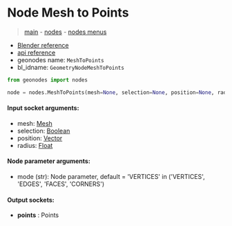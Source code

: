 # Node Mesh to Points

> [main](../structure.md) - [nodes](nodes.md) - [nodes menus](nodes_menus.md)

- [Blender reference](https://docs.blender.org/manual/en/latest/modeling/geometry_nodes/mesh/mesh_to_points.html)
- [api reference](https://docs.blender.org/api/current/bpy.types.GeometryNodeMeshToPoints.html)
- geonodes name: `MeshToPoints`
- bl_idname: `GeometryNodeMeshToPoints`

```python
from geonodes import nodes

node = nodes.MeshToPoints(mesh=None, selection=None, position=None, radius=None, mode='VERTICES')
```

#### Input socket arguments:

- mesh: [Mesh](Mesh.md)
- selection: [Boolean](Boolean.md)
- position: [Vector](Vector.md)
- radius: [Float](Float.md)

#### Node parameter arguments:

- mode (str): Node parameter, default = 'VERTICES' in ('VERTICES', 'EDGES', 'FACES', 'CORNERS')

#### Output sockets:

- **points** : Points

